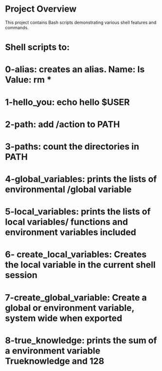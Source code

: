 # Project Overview

This project contains Bash scripts demonstrating various shell features and commands.

# Shell scripts to: 
# 0-alias: creates an alias. Name: ls Value: rm *
# 1-hello_you: echo hello $USER
# 2-path: add /action to PATH
# 3-paths: count the directories in PATH
# 4-global_variables: prints the lists of environmental /global variable
# 5-local_variables: prints the lists of local variables/ functions and environment variables included
# 6- create_local_variables: Creates the local variable in the current shell session
# 7-create_global_variable: Create a global or environment variable, system wide when exported
# 8-true_knowledge: prints the sum of a environment variable Trueknowledge and 128
